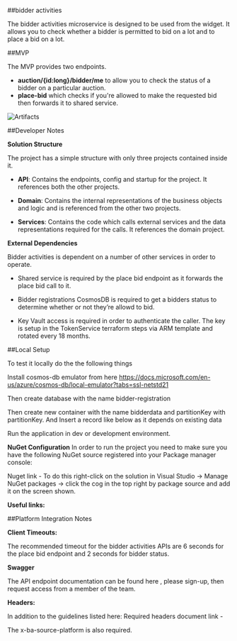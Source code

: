 

##bidder activities

The bidder activities microservice is designed to be used from the widget. It allows you to check whether a bidder is permitted to bid on a lot and to place a bid on a lot.

##MVP

The MVP provides two endpoints. 
- **auction/{id:long}/bidder/me** to allow you to check the status of a bidder on a particular auction.
- **place-bid**  which checks if you're allowed to make the requested bid then forwards it to shared service.

![Artifacts](./docs/BidderRegWidgetAct.PNG)

##Developer Notes

**Solution Structure**

The project has a simple structure with only three projects contained inside it.

- **API**: Contains the endpoints, config and startup for the project. It references both the other projects.

- **Domain**: Contains the internal representations of the business objects and logic and is referenced from the other two projects.

- **Services**: Contains the code which calls external services and the data representations required for the calls. It references the domain project.

**External Dependencies**

Bidder activities is dependent on a number of other services in order to operate.

- Shared service is required by the place bid endpoint as it forwards the place bid call to it.

- Bidder registrations CosmosDB is required to get a bidders status to determine whether or not they’re allowd to bid.

- Key Vault access is required in order to authenticate the caller. The key is setup in the TokenService terraform steps via ARM template and rotated every 18 months.

##Local Setup

To test it locally do the the following things

Install cosmos-db emulator from here https://docs.microsoft.com/en-us/azure/cosmos-db/local-emulator?tabs=ssl-netstd21

Then  create database with the name bidder-registration

Then create new container with the name bidderdata and partitionKey with partitionKey.
And Insert a record like below as it depends on existing data


Run the application in dev or development environment.


**NuGet Configuration** In order to run the project you need to make sure you have the following NuGet source registered into your Package manager console:

Nuget link - 
To do this right-click on the solution in Visual Studio -> Manage NuGet packages -> click the cog in the top right by package source and add it on the screen shown.

**Useful links:**


##Platform Integration Notes

**Client Timeouts:**

The recommended timeout for the bidder activities APIs are 6 seconds for the place bid endpoint and 2 seconds for bidder status.

**Swagger**

The API endpoint documentation can be found here , please sign-up, then request access from a member of the team.

**Headers:**

In addition to the guidelines listed here:
Required headers document link -

The x-ba-source-platform is also required.